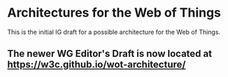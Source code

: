 # Architectures for the Web of Things

This is the initial IG draft for a possible architecture for the Web of Things.

## The newer WG Editor's Draft is now located at https://w3c.github.io/wot-architecture/
